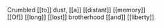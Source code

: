 Crumbled [[to]] dust, [[a]] [[distant]] [[memory]]  
[[Of]] [[long]] [[lost]] brotherhood [[and]] [[liberty]].  